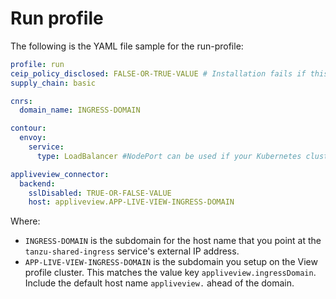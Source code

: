 # Run profile

The following is the YAML file sample for the run-profile:

```yaml
profile: run
ceip_policy_disclosed: FALSE-OR-TRUE-VALUE # Installation fails if this is not set to true. Not a string.
supply_chain: basic

cnrs:
  domain_name: INGRESS-DOMAIN

contour:
  envoy:
    service:
      type: LoadBalancer #NodePort can be used if your Kubernetes cluster doesn't support LoadBalancing

appliveview_connector:
  backend:
    sslDisabled: TRUE-OR-FALSE-VALUE
    host: appliveview.APP-LIVE-VIEW-INGRESS-DOMAIN
```

Where:

- `INGRESS-DOMAIN` is the subdomain for the host name that you point at the `tanzu-shared-ingress`
service's external IP address.
- `APP-LIVE-VIEW-INGRESS-DOMAIN` is the subdomain you setup on the View profile cluster. This matches the value key `appliveview.ingressDomain`. Include the default host name `appliveview.` ahead of the domain.
